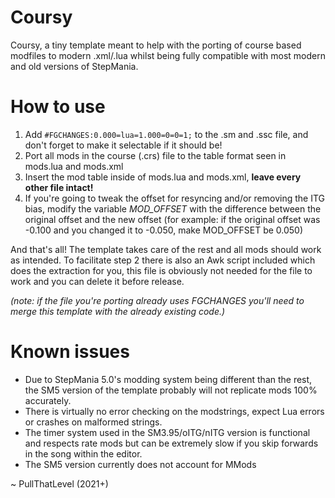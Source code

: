 # Coursy
Coursy, a tiny template meant to help with the porting of course based modfiles to modern .xml/.lua whilst being fully compatible with most modern and old versions of StepMania.

# How to use
1. Add `#FGCHANGES:0.000=lua=1.000=0=0=1;` to the .sm and .ssc file, and don't forget to make it selectable if it should be!
2. Port all mods in the course (.crs) file to the table format seen in mods.lua and mods.xml
3. Insert the mod table inside of mods.lua and mods.xml, **leave every other file intact!**
4. If you're going to tweak the offset for resyncing and/or removing the ITG bias, modify the variable *MOD_OFFSET* with the difference between the original offset and the new offset (for example: if the original offset was -0.100 and you changed it to -0.050, make MOD_OFFSET be 0.050)

And that's all! The template takes care of the rest and all mods should work as intended. To facilitate step 2 there is also an Awk script included which does the extraction for you, this file is obviously not needed for the file to work and you can delete it before release.

*(note: if the file you're porting already uses FGCHANGES you'll need to merge this template with the already existing code.)*

# Known issues
* Due to StepMania 5.0's modding system being different than the rest, the SM5 version of the template probably will not replicate mods 100% accurately.
* There is virtually no error checking on the modstrings, expect Lua errors or crashes on malformed strings.
* The timer system used in the SM3.95/oITG/nITG version is functional and respects rate mods but can be extremely slow if you skip forwards in the song within the editor.
* The SM5 version currently does not account for MMods

~ PullThatLevel (2021+)
